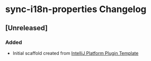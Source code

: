 <!-- Keep a Changelog guide -> https://keepachangelog.com -->

# sync-i18n-properties Changelog

## [Unreleased]
### Added
- Initial scaffold created from [IntelliJ Platform Plugin Template](https://github.com/JetBrains/intellij-platform-plugin-template)
